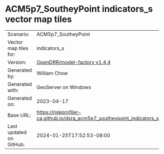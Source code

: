 # ACM5p7_SoutheyPoint indicators_s vector map tiles

|    			|			|
| --------------------- | --------------------- |
| Scenario:		| ACM5p7_SoutheyPoint		|
| Vector map tiles for:	| indicators_s		|
| Version:		| [OpenDRR/model-factory v1.4.4](https://github.com/OpenDRR/model-factory/releases/tag/v1.4.4)	|
| Generated by:		| William Chow	|
| Generated with:	| GeoServer on Windows	|
| Generated on:		| 2023-04-17	|
| Base URL:		| <https://riskprofiler-ca.github.io/dsra_acm5p7_southeypoint_indicators_s/> |
| Last updated on GitHub: | 2024-01-25T17:52:53-08:00 |
